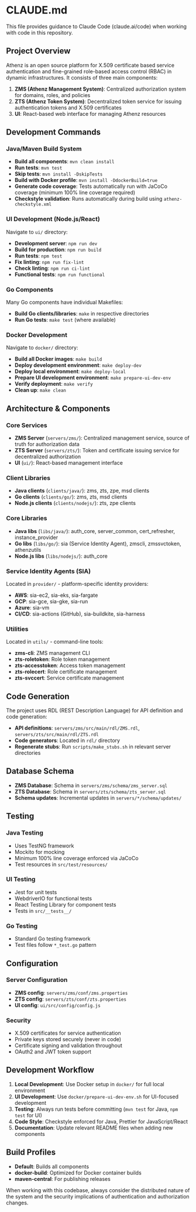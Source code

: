 # CLAUDE.md

This file provides guidance to Claude Code (claude.ai/code) when working with code in this repository.

## Project Overview

Athenz is an open source platform for X.509 certificate based service authentication and fine-grained role-based access control (RBAC) in dynamic infrastructures. It consists of three main components:

1. **ZMS (Athenz Management System)**: Centralized authorization system for domains, roles, and policies
2. **ZTS (Athenz Token System)**: Decentralized token service for issuing authentication tokens and X.509 certificates
3. **UI**: React-based web interface for managing Athenz resources

## Development Commands

### Java/Maven Build System
- **Build all components**: `mvn clean install`
- **Run tests**: `mvn test`
- **Skip tests**: `mvn install -DskipTests`
- **Build with Docker profile**: `mvn install -DdockerBuild=true`
- **Generate code coverage**: Tests automatically run with JaCoCo coverage (minimum 100% line coverage required)
- **Checkstyle validation**: Runs automatically during build using `athenz-checkstyle.xml`

### UI Development (Node.js/React)
Navigate to `ui/` directory:
- **Development server**: `npm run dev` 
- **Build for production**: `npm run build`
- **Run tests**: `npm test`
- **Fix linting**: `npm run fix-lint`
- **Check linting**: `npm run ci-lint`
- **Functional tests**: `npm run functional`

### Go Components
Many Go components have individual Makefiles:
- **Build Go clients/libraries**: `make` in respective directories
- **Run Go tests**: `make test` (where available)

### Docker Development
Navigate to `docker/` directory:
- **Build all Docker images**: `make build`
- **Deploy development environment**: `make deploy-dev`  
- **Deploy local environment**: `make deploy-local`
- **Prepare UI development environment**: `make prepare-ui-dev-env`
- **Verify deployment**: `make verify`
- **Clean up**: `make clean`

## Architecture & Components

### Core Services
- **ZMS Server** (`servers/zms/`): Centralized management service, source of truth for authorization data
- **ZTS Server** (`servers/zts/`): Token and certificate issuing service for decentralized authorization
- **UI** (`ui/`): React-based management interface

### Client Libraries
- **Java clients** (`clients/java/`): zms, zts, zpe, msd clients
- **Go clients** (`clients/go/`): zms, zts, msd clients  
- **Node.js clients** (`clients/nodejs/`): zts, zpe clients

### Core Libraries
- **Java libs** (`libs/java/`): auth_core, server_common, cert_refresher, instance_provider
- **Go libs** (`libs/go/`): sia (Service Identity Agent), zmscli, zmssvctoken, athenzutils
- **Node.js libs** (`libs/nodejs/`): auth_core

### Service Identity Agents (SIA)
Located in `provider/` - platform-specific identity providers:
- **AWS**: sia-ec2, sia-eks, sia-fargate
- **GCP**: sia-gce, sia-gke, sia-run  
- **Azure**: sia-vm
- **CI/CD**: sia-actions (GitHub), sia-buildkite, sia-harness

### Utilities
Located in `utils/` - command-line tools:
- **zms-cli**: ZMS management CLI
- **zts-roletoken**: Role token management
- **zts-accesstoken**: Access token management
- **zts-rolecert**: Role certificate management
- **zts-svccert**: Service certificate management

## Code Generation

The project uses RDL (REST Description Language) for API definition and code generation:
- **API definitions**: `servers/zms/src/main/rdl/ZMS.rdl`, `servers/zts/src/main/rdl/ZTS.rdl`
- **Code generators**: Located in `rdl/` directory
- **Regenerate stubs**: Run `scripts/make_stubs.sh` in relevant server directories

## Database Schema

- **ZMS Database**: Schema in `servers/zms/schema/zms_server.sql`
- **ZTS Database**: Schema in `servers/zts/schema/zts_server.sql`
- **Schema updates**: Incremental updates in `servers/*/schema/updates/`

## Testing

### Java Testing
- Uses TestNG framework
- Mockito for mocking
- Minimum 100% line coverage enforced via JaCoCo
- Test resources in `src/test/resources/`

### UI Testing
- Jest for unit tests
- WebdriverIO for functional tests
- React Testing Library for component tests
- Tests in `src/__tests__/`

### Go Testing
- Standard Go testing framework
- Test files follow `*_test.go` pattern

## Configuration

### Server Configuration
- **ZMS config**: `servers/zms/conf/zms.properties`
- **ZTS config**: `servers/zts/conf/zts.properties`
- **UI config**: `ui/src/config/config.js`

### Security
- X.509 certificates for service authentication
- Private keys stored securely (never in code)
- Certificate signing and validation throughout
- OAuth2 and JWT token support

## Development Workflow

1. **Local Development**: Use Docker setup in `docker/` for full local environment
2. **UI Development**: Use `docker/prepare-ui-dev-env.sh` for UI-focused development
3. **Testing**: Always run tests before committing (`mvn test` for Java, `npm test` for UI)
4. **Code Style**: Checkstyle enforced for Java, Prettier for JavaScript/React
5. **Documentation**: Update relevant README files when adding new components

## Build Profiles

- **Default**: Builds all components
- **docker-build**: Optimized for Docker container builds
- **maven-central**: For publishing releases

When working with this codebase, always consider the distributed nature of the system and the security implications of authentication and authorization changes.
